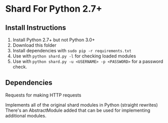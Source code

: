 # Shard For Python 2.7+


## Install Instructions

1. Install Python 2.7+ but not Python 3.0+
2. Download this folder
3. Install dependencies with `sudo pip -r requirements.txt`
4. Use with `python shard.py -l` for checking loaded modules
5. Use with `python shard.py -u <USERNAME> -p <PASSWORD>` for a password check.

## Dependencies
Requests for making HTTP requests

Implements all of the original shard modules in Python (straight rewrites)
There's an AbstractModule added that can be used for implementing additional modules.